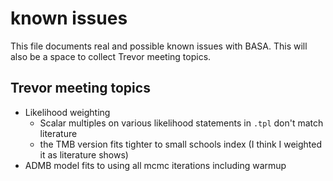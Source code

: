 # known issues

This file documents real and possible known issues with BASA. This will also 
be a space to collect Trevor meeting topics.

## Trevor meeting topics

- Likelihood weighting
    * Scalar multiples on various likelihood statements in `.tpl` don't match 
      literature
    * the TMB version fits tighter to small schools index (I think I weighted
      it as literature shows)
- ADMB model fits to using all mcmc iterations including warmup